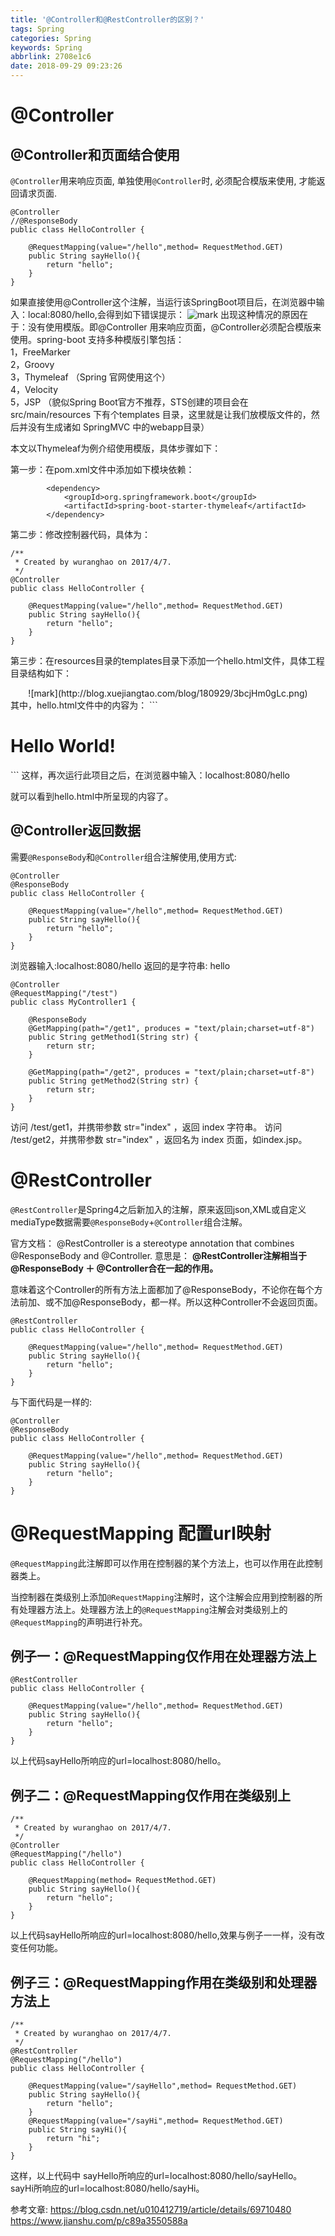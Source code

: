 ```yaml
---
title: '@Controller和@RestController的区别？'
tags: Spring
categories: Spring
keywords: Spring
abbrlink: 2708e1c6
date: 2018-09-29 09:23:26
---
```


# @Controller

## @Controller和页面结合使用
`@Controller`用来响应页面, 单独使用`@Controller`时, 必须配合模版来使用, 才能返回请求页面.
```
@Controller
//@ResponseBody
public class HelloController {

    @RequestMapping(value="/hello",method= RequestMethod.GET)
    public String sayHello(){
        return "hello";
    }
} 
```
如果直接使用@Controller这个注解，当运行该SpringBoot项目后，在浏览器中输入：local:8080/hello,会得到如下错误提示： 
![mark](http://blog.xuejiangtao.com/blog/180929/8g69gHeBkl.png)
出现这种情况的原因在于：没有使用模版。即@Controller 用来响应页面，@Controller必须配合模版来使用。spring-boot 支持多种模版引擎包括：  
1，FreeMarker  
2，Groovy  
3，Thymeleaf （Spring 官网使用这个）  
4，Velocity  
5，JSP （貌似Spring Boot官方不推荐，STS创建的项目会在src/main/resources 下有个templates 目录，这里就是让我们放模版文件的，然后并没有生成诸如 SpringMVC 中的webapp目录） 
<!-- more -->
本文以Thymeleaf为例介绍使用模版，具体步骤如下：

第一步：在pom.xml文件中添加如下模块依赖：
```
        <dependency>
            <groupId>org.springframework.boot</groupId>
            <artifactId>spring-boot-starter-thymeleaf</artifactId>
        </dependency>
```
第二步：修改控制器代码，具体为：
```
/**
 * Created by wuranghao on 2017/4/7.
 */
@Controller
public class HelloController {

    @RequestMapping(value="/hello",method= RequestMethod.GET)
    public String sayHello(){
        return "hello";
    }
} 
```
第三步：在resources目录的templates目录下添加一个hello.html文件，具体工程目录结构如下：
<center> ![mark](http://blog.xuejiangtao.com/blog/180929/3bcjHm0gLc.png) </center>
其中，hello.html文件中的内容为：
```
<h1>Hello World!</h1>
```
这样，再次运行此项目之后，在浏览器中输入：localhost:8080/hello

就可以看到hello.html中所呈现的内容了。
 

## @Controller返回数据
需要`@ResponseBody`和`@Controller`组合注解使用,使用方式:
```
@Controller
@ResponseBody
public class HelloController {

    @RequestMapping(value="/hello",method= RequestMethod.GET)
    public String sayHello(){
        return "hello";
    }
} 
```
浏览器输入:localhost:8080/hello
返回的是字符串: hello


```
@Controller
@RequestMapping("/test")
public class MyController1 {
    
    @ResponseBody
    @GetMapping(path="/get1", produces = "text/plain;charset=utf-8")
    public String getMethod1(String str) {
        return str;
    }

    @GetMapping(path="/get2", produces = "text/plain;charset=utf-8")
    public String getMethod2(String str) {
        return str;
    }
} 
```
访问 /test/get1，并携带参数 str="index" ，返回 index 字符串。
访问 /test/get2，并携带参数 str="index" ，返回名为 index 页面，如index.jsp。


# @RestController
`@RestController`是Spring4之后新加入的注解，原来返回json,XML或自定义mediaType数据需要`@ResponseBody`+`@Controller`组合注解。 

官方文档：
@RestController is a stereotype annotation that combines @ResponseBody and @Controller.
意思是：
**@RestController注解相当于@ResponseBody ＋ @Controller合在一起的作用。**
 
意味着这个Controller的所有方法上面都加了@ResponseBody，不论你在每个方法前加、或不加@ResponseBody，都一样。所以这种Controller不会返回页面。
```
@RestController
public class HelloController {

    @RequestMapping(value="/hello",method= RequestMethod.GET)
    public String sayHello(){
        return "hello";
    }
} 
```
与下面代码是一样的:
```
@Controller
@ResponseBody
public class HelloController {

    @RequestMapping(value="/hello",method= RequestMethod.GET)
    public String sayHello(){
        return "hello";
    }
} 
```

# @RequestMapping 配置url映射

`@RequestMapping`此注解即可以作用在控制器的某个方法上，也可以作用在此控制器类上。

当控制器在类级别上添加`@RequestMapping`注解时，这个注解会应用到控制器的所有处理器方法上。处理器方法上的`@RequestMapping`注解会对类级别上的`@RequestMapping`的声明进行补充。

## 例子一：@RequestMapping仅作用在处理器方法上
```
@RestController
public class HelloController {

    @RequestMapping(value="/hello",method= RequestMethod.GET)
    public String sayHello(){
        return "hello";
    }
}
```
以上代码sayHello所响应的url=localhost:8080/hello。

## 例子二：@RequestMapping仅作用在类级别上
```
/**
 * Created by wuranghao on 2017/4/7.
 */
@Controller
@RequestMapping("/hello")
public class HelloController {

    @RequestMapping(method= RequestMethod.GET)
    public String sayHello(){
        return "hello";
    }
} 
```
以上代码sayHello所响应的url=localhost:8080/hello,效果与例子一一样，没有改变任何功能。

## 例子三：@RequestMapping作用在类级别和处理器方法上
```
/**
 * Created by wuranghao on 2017/4/7.
 */
@RestController
@RequestMapping("/hello")
public class HelloController {

    @RequestMapping(value="/sayHello",method= RequestMethod.GET)
    public String sayHello(){
        return "hello";
    }
    @RequestMapping(value="/sayHi",method= RequestMethod.GET)
    public String sayHi(){
        return "hi";
    }
}
```
这样，以上代码中
sayHello所响应的url=localhost:8080/hello/sayHello。
sayHi所响应的url=localhost:8080/hello/sayHi。


参考文章:
https://blog.csdn.net/u010412719/article/details/69710480
https://www.jianshu.com/p/c89a3550588a